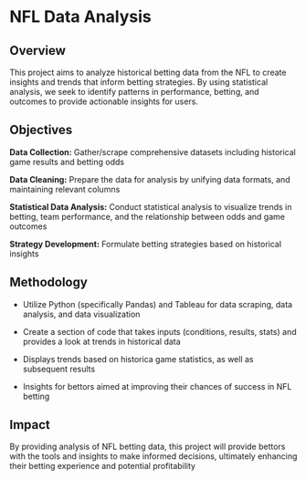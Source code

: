 # NFL Data Analysis

## Overview
This project aims to analyze historical betting data from the NFL to create insights and trends that inform betting strategies. By using statistical analysis, we seek to identify patterns in performance, betting, and outcomes to provide actionable insights for users.

## Objectives
**Data Collection:** Gather/scrape comprehensive datasets including historical game results and betting odds

**Data Cleaning:** Prepare the data for analysis by unifying data formats, and maintaining relevant columns

**Statistical Data Analysis:** Conduct statistical analysis to visualize trends in betting, team performance, and the relationship between odds and game outcomes

**Strategy Development:** Formulate betting strategies based on historical insights

## Methodology
- Utilize Python (specifically Pandas) and Tableau for data scraping, data analysis, and data visualization

- Create a section of code that takes inputs (conditions, results, stats) and provides a look at trends in historical data

- Displays trends based on historica game statistics, as well as subsequent results

- Insights for bettors aimed at improving their chances of success in NFL betting

## Impact
By providing analysis of NFL betting data, this project will provide bettors with the tools and insights to make informed decisions, ultimately enhancing their betting experience and potential profitability
